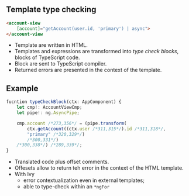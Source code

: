 ## Template type checking

```html
<account-view
    [account]="getAccount(user.id, 'primary') | async">
</account-view
```

- Template are written in HTML.
- Templates and expressions are transformed into *type check blocks*, blocks of TypeScript code.
- Block are sent to TypeScript compiler.
- Returned errors are presented in the context of the template.


## Example

```javascript
fucntion typeCheckBlock(ctx: AppComponent) {
    let cmp!: AccountViewCmp;
    let pipe!: ng.AsyncPipe;

    cmp.account /*273,356*/ = (pipe.transform(
        ctx.getAccount((ctx.user /*311,315*/).id /*311,318*/,
        "primary" /*320,329*/)
        /*300,331*/)
    /*300,338*/) /*289,339*/;
}
```

- Translated code plus offset comments.
- Offesets allow to return teh error in the context of the HTML template.
- With Ivy 
  - error contextualization even in external templates;
  - able to type-check within an `*ngFor`